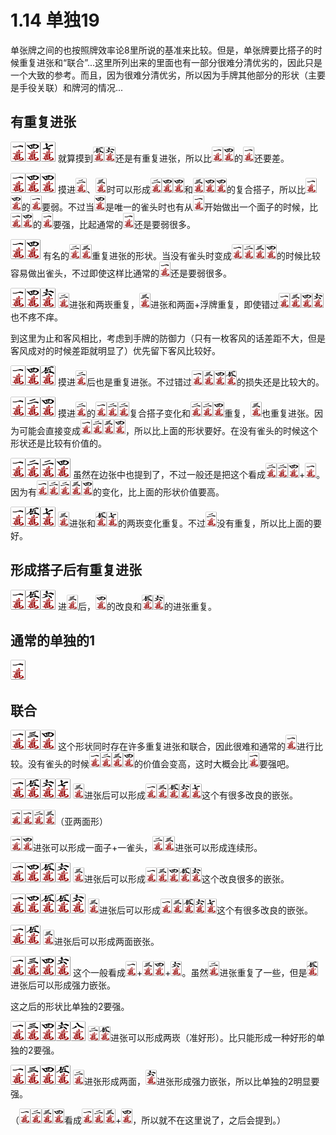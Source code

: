 # 1.14 单独19

单张牌之间的也按照牌效率论8里所说的基准来比较。但是，单张牌要比搭子的时候重复进张和“联合”...这里所列出来的里面也有一部分很难分清优劣的，因此只是一个大致的参考。而且，因为很难分清优劣，所以因为手牌其他部分的形状（主要是手役关联）和牌河的情况...

## 有重复进张

<img src='https://raw.githubusercontent.com/matsumatsu233/mtc/master/sources/mj-tactics/1m.gif' alt='1m' height='32px'><img src='https://raw.githubusercontent.com/matsumatsu233/mtc/master/sources/mj-tactics/4m.gif' alt='4m' height='32px'><img src='https://raw.githubusercontent.com/matsumatsu233/mtc/master/sources/mj-tactics/7m.gif' alt='7m' height='32px'>
就算摸到<img src='https://raw.githubusercontent.com/matsumatsu233/mtc/master/sources/mj-tactics/5m.gif' alt='5m' height='24px'><img src='https://raw.githubusercontent.com/matsumatsu233/mtc/master/sources/mj-tactics/6m.gif' alt='6m' height='24px'>还是有重复进张，所以比<img src='https://raw.githubusercontent.com/matsumatsu233/mtc/master/sources/mj-tactics/1m.gif' alt='1m' height='24px'><img src='https://raw.githubusercontent.com/matsumatsu233/mtc/master/sources/mj-tactics/4m.gif' alt='4m' height='24px'>的<img src='https://raw.githubusercontent.com/matsumatsu233/mtc/master/sources/mj-tactics/1m.gif' alt='1m' height='24px'>还要差。


<img src='https://raw.githubusercontent.com/matsumatsu233/mtc/master/sources/mj-tactics/1m.gif' alt='1m' height='32px'><img src='https://raw.githubusercontent.com/matsumatsu233/mtc/master/sources/mj-tactics/4m.gif' alt='4m' height='32px'><img src='https://raw.githubusercontent.com/matsumatsu233/mtc/master/sources/mj-tactics/4m.gif' alt='4m' height='32px'>
摸进<img src='https://raw.githubusercontent.com/matsumatsu233/mtc/master/sources/mj-tactics/2m.gif' alt='2m' height='24px'>、<img src='https://raw.githubusercontent.com/matsumatsu233/mtc/master/sources/mj-tactics/3m.gif' alt='3m' height='24px'>时可以形成<img src='https://raw.githubusercontent.com/matsumatsu233/mtc/master/sources/mj-tactics/2m.gif' alt='2m' height='24px'><img src='https://raw.githubusercontent.com/matsumatsu233/mtc/master/sources/mj-tactics/4m.gif' alt='4m' height='24px'><img src='https://raw.githubusercontent.com/matsumatsu233/mtc/master/sources/mj-tactics/4m.gif' alt='4m' height='24px'>和<img src='https://raw.githubusercontent.com/matsumatsu233/mtc/master/sources/mj-tactics/3m.gif' alt='3m' height='24px'><img src='https://raw.githubusercontent.com/matsumatsu233/mtc/master/sources/mj-tactics/4m.gif' alt='4m' height='24px'><img src='https://raw.githubusercontent.com/matsumatsu233/mtc/master/sources/mj-tactics/4m.gif' alt='4m' height='24px'>的复合搭子，所以比<img src='https://raw.githubusercontent.com/matsumatsu233/mtc/master/sources/mj-tactics/1m.gif' alt='1m' height='24px'><img src='https://raw.githubusercontent.com/matsumatsu233/mtc/master/sources/mj-tactics/4m.gif' alt='4m' height='24px'>的<img src='https://raw.githubusercontent.com/matsumatsu233/mtc/master/sources/mj-tactics/1m.gif' alt='1m' height='24px'>要弱。不过当<img src='https://raw.githubusercontent.com/matsumatsu233/mtc/master/sources/mj-tactics/4m.gif' alt='4m' height='24px'>是唯一的雀头时也有从<img src='https://raw.githubusercontent.com/matsumatsu233/mtc/master/sources/mj-tactics/1m.gif' alt='1m' height='24px'>开始做出一个面子的时候，比<img src='https://raw.githubusercontent.com/matsumatsu233/mtc/master/sources/mj-tactics/1m.gif' alt='1m' height='24px'><img src='https://raw.githubusercontent.com/matsumatsu233/mtc/master/sources/mj-tactics/4m.gif' alt='4m' height='24px'>的<img src='https://raw.githubusercontent.com/matsumatsu233/mtc/master/sources/mj-tactics/1m.gif' alt='1m' height='24px'>要强，比起通常的<img src='https://raw.githubusercontent.com/matsumatsu233/mtc/master/sources/mj-tactics/1m.gif' alt='1m' height='24px'>还是要弱很多。


<img src='https://raw.githubusercontent.com/matsumatsu233/mtc/master/sources/mj-tactics/1m.gif' alt='1m' height='32px'><img src='https://raw.githubusercontent.com/matsumatsu233/mtc/master/sources/mj-tactics/4m.gif' alt='4m' height='32px'>
有名的<img src='https://raw.githubusercontent.com/matsumatsu233/mtc/master/sources/mj-tactics/2m.gif' alt='2m' height='24px'><img src='https://raw.githubusercontent.com/matsumatsu233/mtc/master/sources/mj-tactics/3m.gif' alt='3m' height='24px'>重复进张的形状。当没有雀头时变成<img src='https://raw.githubusercontent.com/matsumatsu233/mtc/master/sources/mj-tactics/1m.gif' alt='1m' height='24px'><img src='https://raw.githubusercontent.com/matsumatsu233/mtc/master/sources/mj-tactics/2m.gif' alt='2m' height='24px'><img src='https://raw.githubusercontent.com/matsumatsu233/mtc/master/sources/mj-tactics/3m.gif' alt='3m' height='24px'><img src='https://raw.githubusercontent.com/matsumatsu233/mtc/master/sources/mj-tactics/4m.gif' alt='4m' height='24px'>的时候比较容易做出雀头，不过即使这样比通常的<img src='https://raw.githubusercontent.com/matsumatsu233/mtc/master/sources/mj-tactics/1m.gif' alt='1m' height='24px'>还是要弱很多。


<img src='https://raw.githubusercontent.com/matsumatsu233/mtc/master/sources/mj-tactics/1m.gif' alt='1m' height='32px'><img src='https://raw.githubusercontent.com/matsumatsu233/mtc/master/sources/mj-tactics/4m.gif' alt='4m' height='32px'><img src='https://raw.githubusercontent.com/matsumatsu233/mtc/master/sources/mj-tactics/6m.gif' alt='6m' height='32px'>
<img src='https://raw.githubusercontent.com/matsumatsu233/mtc/master/sources/mj-tactics/2m.gif' alt='2m' height='24px'>进张和两崁重复，<img src='https://raw.githubusercontent.com/matsumatsu233/mtc/master/sources/mj-tactics/3m.gif' alt='3m' height='24px'>进张和两面+浮牌重复，即使错过<img src='https://raw.githubusercontent.com/matsumatsu233/mtc/master/sources/mj-tactics/1m.gif' alt='1m' height='24px'><img src='https://raw.githubusercontent.com/matsumatsu233/mtc/master/sources/mj-tactics/3m.gif' alt='3m' height='24px'><img src='https://raw.githubusercontent.com/matsumatsu233/mtc/master/sources/mj-tactics/4m.gif' alt='4m' height='24px'><img src='https://raw.githubusercontent.com/matsumatsu233/mtc/master/sources/mj-tactics/6m.gif' alt='6m' height='24px'>也不疼不痒。

到这里为止和客风相比，考虑到手牌的防御力（只有一枚客风的话差距不大，但是客风成对的时候差距就明显了）优先留下客风比较好。

<img src='https://raw.githubusercontent.com/matsumatsu233/mtc/master/sources/mj-tactics/1m.gif' alt='1m' height='32px'><img src='https://raw.githubusercontent.com/matsumatsu233/mtc/master/sources/mj-tactics/4m.gif' alt='4m' height='32px'><img src='https://raw.githubusercontent.com/matsumatsu233/mtc/master/sources/mj-tactics/5m.gif' alt='5m' height='32px'>
摸进<img src='https://raw.githubusercontent.com/matsumatsu233/mtc/master/sources/mj-tactics/2m.gif' alt='2m' height='24px'>后也是重复进张。不过错过<img src='https://raw.githubusercontent.com/matsumatsu233/mtc/master/sources/mj-tactics/1m.gif' alt='1m' height='24px'><img src='https://raw.githubusercontent.com/matsumatsu233/mtc/master/sources/mj-tactics/3m.gif' alt='3m' height='24px'><img src='https://raw.githubusercontent.com/matsumatsu233/mtc/master/sources/mj-tactics/4m.gif' alt='4m' height='24px'><img src='https://raw.githubusercontent.com/matsumatsu233/mtc/master/sources/mj-tactics/5m.gif' alt='5m' height='24px'>的损失还是比较大的。


<img src='https://raw.githubusercontent.com/matsumatsu233/mtc/master/sources/mj-tactics/1m.gif' alt='1m' height='32px'><img src='https://raw.githubusercontent.com/matsumatsu233/mtc/master/sources/mj-tactics/2m.gif' alt='2m' height='32px'><img src='https://raw.githubusercontent.com/matsumatsu233/mtc/master/sources/mj-tactics/4m.gif' alt='4m' height='32px'>
摸进<img src='https://raw.githubusercontent.com/matsumatsu233/mtc/master/sources/mj-tactics/2m.gif' alt='2m' height='24px'>的<img src='https://raw.githubusercontent.com/matsumatsu233/mtc/master/sources/mj-tactics/1m.gif' alt='1m' height='24px'><img src='https://raw.githubusercontent.com/matsumatsu233/mtc/master/sources/mj-tactics/2m.gif' alt='2m' height='24px'><img src='https://raw.githubusercontent.com/matsumatsu233/mtc/master/sources/mj-tactics/2m.gif' alt='2m' height='24px'>复合搭子变化和<img src='https://raw.githubusercontent.com/matsumatsu233/mtc/master/sources/mj-tactics/2m.gif' alt='2m' height='24px'><img src='https://raw.githubusercontent.com/matsumatsu233/mtc/master/sources/mj-tactics/2m.gif' alt='2m' height='24px'><img src='https://raw.githubusercontent.com/matsumatsu233/mtc/master/sources/mj-tactics/4m.gif' alt='4m' height='24px'>重复，<img src='https://raw.githubusercontent.com/matsumatsu233/mtc/master/sources/mj-tactics/3m.gif' alt='3m' height='24px'>也重复进张。因为可能会直接变成<img src='https://raw.githubusercontent.com/matsumatsu233/mtc/master/sources/mj-tactics/1m.gif' alt='1m' height='24px'><img src='https://raw.githubusercontent.com/matsumatsu233/mtc/master/sources/mj-tactics/2m.gif' alt='2m' height='24px'><img src='https://raw.githubusercontent.com/matsumatsu233/mtc/master/sources/mj-tactics/3m.gif' alt='3m' height='24px'><img src='https://raw.githubusercontent.com/matsumatsu233/mtc/master/sources/mj-tactics/4m.gif' alt='4m' height='24px'>，所以比上面的形状要好。在没有雀头的时候这个形状还是比较有价值的。


<img src='https://raw.githubusercontent.com/matsumatsu233/mtc/master/sources/mj-tactics/1m.gif' alt='1m' height='32px'><img src='https://raw.githubusercontent.com/matsumatsu233/mtc/master/sources/mj-tactics/2m.gif' alt='2m' height='32px'><img src='https://raw.githubusercontent.com/matsumatsu233/mtc/master/sources/mj-tactics/2m.gif' alt='2m' height='32px'><img src='https://raw.githubusercontent.com/matsumatsu233/mtc/master/sources/mj-tactics/4m.gif' alt='4m' height='32px'>
虽然在边张中也提到了，不过一般还是把这个看成<img src='https://raw.githubusercontent.com/matsumatsu233/mtc/master/sources/mj-tactics/2m.gif' alt='2m' height='24px'><img src='https://raw.githubusercontent.com/matsumatsu233/mtc/master/sources/mj-tactics/2m.gif' alt='2m' height='24px'><img src='https://raw.githubusercontent.com/matsumatsu233/mtc/master/sources/mj-tactics/4m.gif' alt='4m' height='24px'>+<img src='https://raw.githubusercontent.com/matsumatsu233/mtc/master/sources/mj-tactics/1m.gif' alt='1m' height='24px'>。因为有<img src='https://raw.githubusercontent.com/matsumatsu233/mtc/master/sources/mj-tactics/1m.gif' alt='1m' height='24px'><img src='https://raw.githubusercontent.com/matsumatsu233/mtc/master/sources/mj-tactics/2m.gif' alt='2m' height='24px'><img src='https://raw.githubusercontent.com/matsumatsu233/mtc/master/sources/mj-tactics/2m.gif' alt='2m' height='24px'><img src='https://raw.githubusercontent.com/matsumatsu233/mtc/master/sources/mj-tactics/3m.gif' alt='3m' height='24px'><img src='https://raw.githubusercontent.com/matsumatsu233/mtc/master/sources/mj-tactics/4m.gif' alt='4m' height='24px'>的变化，比上面的形状价值要高。

<img src='https://raw.githubusercontent.com/matsumatsu233/mtc/master/sources/mj-tactics/1m.gif' alt='1m' height='32px'><img src='https://raw.githubusercontent.com/matsumatsu233/mtc/master/sources/mj-tactics/5m.gif' alt='5m' height='32px'><img src='https://raw.githubusercontent.com/matsumatsu233/mtc/master/sources/mj-tactics/7m.gif' alt='7m' height='32px'>
<img src='https://raw.githubusercontent.com/matsumatsu233/mtc/master/sources/mj-tactics/3m.gif' alt='3m' height='24px'>进张和<img src='https://raw.githubusercontent.com/matsumatsu233/mtc/master/sources/mj-tactics/5m.gif' alt='5m' height='24px'><img src='https://raw.githubusercontent.com/matsumatsu233/mtc/master/sources/mj-tactics/7m.gif' alt='7m' height='24px'>的两崁变化重复。不过<img src='https://raw.githubusercontent.com/matsumatsu233/mtc/master/sources/mj-tactics/2m.gif' alt='2m' height='24px'>没有重复，所以比上面的要好。

## 形成搭子后有重复进张


<img src='https://raw.githubusercontent.com/matsumatsu233/mtc/master/sources/mj-tactics/1m.gif' alt='1m' height='32px'><img src='https://raw.githubusercontent.com/matsumatsu233/mtc/master/sources/mj-tactics/5m.gif' alt='5m' height='32px'><img src='https://raw.githubusercontent.com/matsumatsu233/mtc/master/sources/mj-tactics/6m.gif' alt='6m' height='32px'>
进<img src='https://raw.githubusercontent.com/matsumatsu233/mtc/master/sources/mj-tactics/3m.gif' alt='3m' height='24px'>后，<img src='https://raw.githubusercontent.com/matsumatsu233/mtc/master/sources/mj-tactics/4m.gif' alt='4m' height='24px'>的改良和<img src='https://raw.githubusercontent.com/matsumatsu233/mtc/master/sources/mj-tactics/5m.gif' alt='5m' height='24px'><img src='https://raw.githubusercontent.com/matsumatsu233/mtc/master/sources/mj-tactics/6m.gif' alt='6m' height='24px'>的进张重复。

## 通常的单独的1

<img src='https://raw.githubusercontent.com/matsumatsu233/mtc/master/sources/mj-tactics/1m.gif' alt='1m' height='32px'>

## 联合

<img src='https://raw.githubusercontent.com/matsumatsu233/mtc/master/sources/mj-tactics/1m.gif' alt='1m' height='32px'><img src='https://raw.githubusercontent.com/matsumatsu233/mtc/master/sources/mj-tactics/3m.gif' alt='3m' height='32px'><img src='https://raw.githubusercontent.com/matsumatsu233/mtc/master/sources/mj-tactics/4m.gif' alt='4m' height='32px'>
这个形状同时存在许多重复进张和联合，因此很难和通常的<img src='https://raw.githubusercontent.com/matsumatsu233/mtc/master/sources/mj-tactics/1m.gif' alt='1m' height='24px'>进行比较。没有雀头的时候<img src='https://raw.githubusercontent.com/matsumatsu233/mtc/master/sources/mj-tactics/1m.gif' alt='1m' height='24px'><img src='https://raw.githubusercontent.com/matsumatsu233/mtc/master/sources/mj-tactics/2m.gif' alt='2m' height='24px'><img src='https://raw.githubusercontent.com/matsumatsu233/mtc/master/sources/mj-tactics/3m.gif' alt='3m' height='24px'><img src='https://raw.githubusercontent.com/matsumatsu233/mtc/master/sources/mj-tactics/4m.gif' alt='4m' height='24px'>的价值会变高，这时大概会比<img src='https://raw.githubusercontent.com/matsumatsu233/mtc/master/sources/mj-tactics/1m.gif' alt='1m' height='24px'>要强吧。


<img src='https://raw.githubusercontent.com/matsumatsu233/mtc/master/sources/mj-tactics/1m.gif' alt='1m' height='32px'><img src='https://raw.githubusercontent.com/matsumatsu233/mtc/master/sources/mj-tactics/5m.gif' alt='5m' height='32px'><img src='https://raw.githubusercontent.com/matsumatsu233/mtc/master/sources/mj-tactics/6m.gif' alt='6m' height='32px'><img src='https://raw.githubusercontent.com/matsumatsu233/mtc/master/sources/mj-tactics/7m.gif' alt='7m' height='32px'>
<img src='https://raw.githubusercontent.com/matsumatsu233/mtc/master/sources/mj-tactics/3m.gif' alt='3m' height='24px'>进张后可以形成<img src='https://raw.githubusercontent.com/matsumatsu233/mtc/master/sources/mj-tactics/1m.gif' alt='1m' height='24px'><img src='https://raw.githubusercontent.com/matsumatsu233/mtc/master/sources/mj-tactics/3m.gif' alt='3m' height='24px'><img src='https://raw.githubusercontent.com/matsumatsu233/mtc/master/sources/mj-tactics/5m.gif' alt='5m' height='24px'><img src='https://raw.githubusercontent.com/matsumatsu233/mtc/master/sources/mj-tactics/6m.gif' alt='6m' height='24px'><img src='https://raw.githubusercontent.com/matsumatsu233/mtc/master/sources/mj-tactics/7m.gif' alt='7m' height='24px'>这个有很多改良的嵌张。


<img src='https://raw.githubusercontent.com/matsumatsu233/mtc/master/sources/mj-tactics/1m.gif' alt='1m' height='24px'><img src='https://raw.githubusercontent.com/matsumatsu233/mtc/master/sources/mj-tactics/1m.gif' alt='1m' height='24px'><img src='https://raw.githubusercontent.com/matsumatsu233/mtc/master/sources/mj-tactics/2m.gif' alt='2m' height='24px'><img src='https://raw.githubusercontent.com/matsumatsu233/mtc/master/sources/mj-tactics/3m.gif' alt='3m' height='24px'>（亚两面形）


<img src='https://raw.githubusercontent.com/matsumatsu233/mtc/master/sources/mj-tactics/1m.gif' alt='1m' height='24px'><img src='https://raw.githubusercontent.com/matsumatsu233/mtc/master/sources/mj-tactics/4m.gif' alt='4m' height='24px'>进张可以形成一面子+一雀头，<img src='https://raw.githubusercontent.com/matsumatsu233/mtc/master/sources/mj-tactics/2m.gif' alt='2m' height='24px'><img src='https://raw.githubusercontent.com/matsumatsu233/mtc/master/sources/mj-tactics/3m.gif' alt='3m' height='24px'>进张可以形成连续形。

<img src='https://raw.githubusercontent.com/matsumatsu233/mtc/master/sources/mj-tactics/1m.gif' alt='1m' height='32px'><img src='https://raw.githubusercontent.com/matsumatsu233/mtc/master/sources/mj-tactics/4m.gif' alt='4m' height='32px'><img src='https://raw.githubusercontent.com/matsumatsu233/mtc/master/sources/mj-tactics/5m.gif' alt='5m' height='32px'><img src='https://raw.githubusercontent.com/matsumatsu233/mtc/master/sources/mj-tactics/6m.gif' alt='6m' height='32px'>
<img src='https://raw.githubusercontent.com/matsumatsu233/mtc/master/sources/mj-tactics/3m.gif' alt='3m' height='24px'>进张后可以形成<img src='https://raw.githubusercontent.com/matsumatsu233/mtc/master/sources/mj-tactics/1m.gif' alt='1m' height='24px'><img src='https://raw.githubusercontent.com/matsumatsu233/mtc/master/sources/mj-tactics/3m.gif' alt='3m' height='24px'><img src='https://raw.githubusercontent.com/matsumatsu233/mtc/master/sources/mj-tactics/4m.gif' alt='4m' height='24px'><img src='https://raw.githubusercontent.com/matsumatsu233/mtc/master/sources/mj-tactics/5m.gif' alt='5m' height='24px'><img src='https://raw.githubusercontent.com/matsumatsu233/mtc/master/sources/mj-tactics/6m.gif' alt='6m' height='24px'>这个改良很多的嵌张。


<img src='https://raw.githubusercontent.com/matsumatsu233/mtc/master/sources/mj-tactics/1m.gif' alt='1m' height='32px'><img src='https://raw.githubusercontent.com/matsumatsu233/mtc/master/sources/mj-tactics/4m.gif' alt='4m' height='32px'><img src='https://raw.githubusercontent.com/matsumatsu233/mtc/master/sources/mj-tactics/5m.gif' alt='5m' height='32px'><img src='https://raw.githubusercontent.com/matsumatsu233/mtc/master/sources/mj-tactics/5m.gif' alt='5m' height='32px'><img src='https://raw.githubusercontent.com/matsumatsu233/mtc/master/sources/mj-tactics/6m.gif' alt='6m' height='32px'>
<img src='https://raw.githubusercontent.com/matsumatsu233/mtc/master/sources/mj-tactics/3m.gif' alt='3m' height='24px'>进张后可以形成<img src='https://raw.githubusercontent.com/matsumatsu233/mtc/master/sources/mj-tactics/1m.gif' alt='1m' height='24px'><img src='https://raw.githubusercontent.com/matsumatsu233/mtc/master/sources/mj-tactics/3m.gif' alt='3m' height='24px'><img src='https://raw.githubusercontent.com/matsumatsu233/mtc/master/sources/mj-tactics/5m.gif' alt='5m' height='24px'><img src='https://raw.githubusercontent.com/matsumatsu233/mtc/master/sources/mj-tactics/6m.gif' alt='6m' height='24px'><img src='https://raw.githubusercontent.com/matsumatsu233/mtc/master/sources/mj-tactics/7m.gif' alt='7m' height='24px'>这个有很多改良的嵌张。



<img src='https://raw.githubusercontent.com/matsumatsu233/mtc/master/sources/mj-tactics/1m.gif' alt='1m' height='32px'><img src='https://raw.githubusercontent.com/matsumatsu233/mtc/master/sources/mj-tactics/5m.gif' alt='5m' height='32px'>
<img src='https://raw.githubusercontent.com/matsumatsu233/mtc/master/sources/mj-tactics/3m.gif' alt='3m' height='24px'>进张后可以形成两面嵌张。



<img src='https://raw.githubusercontent.com/matsumatsu233/mtc/master/sources/mj-tactics/1m.gif' alt='1m' height='32px'><img src='https://raw.githubusercontent.com/matsumatsu233/mtc/master/sources/mj-tactics/3m.gif' alt='3m' height='32px'><img src='https://raw.githubusercontent.com/matsumatsu233/mtc/master/sources/mj-tactics/4m.gif' alt='4m' height='32px'><img src='https://raw.githubusercontent.com/matsumatsu233/mtc/master/sources/mj-tactics/6m.gif' alt='6m' height='32px'>
这个一般看成<img src='https://raw.githubusercontent.com/matsumatsu233/mtc/master/sources/mj-tactics/1m.gif' alt='1m' height='24px'>+<img src='https://raw.githubusercontent.com/matsumatsu233/mtc/master/sources/mj-tactics/3m.gif' alt='3m' height='24px'><img src='https://raw.githubusercontent.com/matsumatsu233/mtc/master/sources/mj-tactics/4m.gif' alt='4m' height='24px'>+<img src='https://raw.githubusercontent.com/matsumatsu233/mtc/master/sources/mj-tactics/6m.gif' alt='6m' height='24px'>。虽然<img src='https://raw.githubusercontent.com/matsumatsu233/mtc/master/sources/mj-tactics/2m.gif' alt='2m' height='24px'>进张重复了一些，但是<img src='https://raw.githubusercontent.com/matsumatsu233/mtc/master/sources/mj-tactics/5m.gif' alt='5m' height='24px'>进张后可以形成强力嵌张。


这之后的形状比单独的2要强。


<img src='https://raw.githubusercontent.com/matsumatsu233/mtc/master/sources/mj-tactics/1m.gif' alt='1m' height='32px'><img src='https://raw.githubusercontent.com/matsumatsu233/mtc/master/sources/mj-tactics/3m.gif' alt='3m' height='32px'><img src='https://raw.githubusercontent.com/matsumatsu233/mtc/master/sources/mj-tactics/4m.gif' alt='4m' height='32px'><img src='https://raw.githubusercontent.com/matsumatsu233/mtc/master/sources/mj-tactics/6m.gif' alt='6m' height='32px'><img src='https://raw.githubusercontent.com/matsumatsu233/mtc/master/sources/mj-tactics/8m.gif' alt='8m' height='32px'>
<img src='https://raw.githubusercontent.com/matsumatsu233/mtc/master/sources/mj-tactics/2m.gif' alt='2m' height='24px'><img src='https://raw.githubusercontent.com/matsumatsu233/mtc/master/sources/mj-tactics/5m.gif' alt='5m' height='24px'>进张可以形成两崁（准好形）。比只能形成一种好形的单独的2要强。


<img src='https://raw.githubusercontent.com/matsumatsu233/mtc/master/sources/mj-tactics/1m.gif' alt='1m' height='32px'><img src='https://raw.githubusercontent.com/matsumatsu233/mtc/master/sources/mj-tactics/3m.gif' alt='3m' height='32px'><img src='https://raw.githubusercontent.com/matsumatsu233/mtc/master/sources/mj-tactics/4m.gif' alt='4m' height='32px'><img src='https://raw.githubusercontent.com/matsumatsu233/mtc/master/sources/mj-tactics/5m.gif' alt='5m' height='32px'>
<img src='https://raw.githubusercontent.com/matsumatsu233/mtc/master/sources/mj-tactics/2m.gif' alt='2m' height='24px'>进张形成两面，<img src='https://raw.githubusercontent.com/matsumatsu233/mtc/master/sources/mj-tactics/6m.gif' alt='6m' height='24px'>进张形成强力嵌张，所以比单独的2明显要强。

（<img src='https://raw.githubusercontent.com/matsumatsu233/mtc/master/sources/mj-tactics/1m.gif' alt='1m' height='24px'><img src='https://raw.githubusercontent.com/matsumatsu233/mtc/master/sources/mj-tactics/2m.gif' alt='2m' height='24px'><img src='https://raw.githubusercontent.com/matsumatsu233/mtc/master/sources/mj-tactics/3m.gif' alt='3m' height='24px'><img src='https://raw.githubusercontent.com/matsumatsu233/mtc/master/sources/mj-tactics/4m.gif' alt='4m' height='24px'>看成<img src='https://raw.githubusercontent.com/matsumatsu233/mtc/master/sources/mj-tactics/1m.gif' alt='1m' height='24px'><img src='https://raw.githubusercontent.com/matsumatsu233/mtc/master/sources/mj-tactics/2m.gif' alt='2m' height='24px'><img src='https://raw.githubusercontent.com/matsumatsu233/mtc/master/sources/mj-tactics/3m.gif' alt='3m' height='24px'>+<img src='https://raw.githubusercontent.com/matsumatsu233/mtc/master/sources/mj-tactics/4m.gif' alt='4m' height='24px'>，所以就不在这里说了，之后会提到。）

